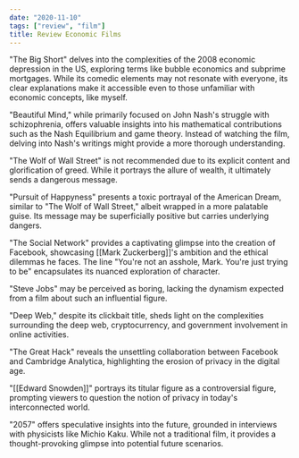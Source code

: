 ```yaml
---
date: "2020-11-10"
tags: ["review", "film"]
title: Review Economic Films
---
```


"The Big Short" delves into the complexities of the 2008 economic depression in the US, exploring terms like bubble economics and subprime mortgages. While its comedic elements may not resonate with everyone, its clear explanations make it accessible even to those unfamiliar with economic concepts, like myself.

"Beautiful Mind," while primarily focused on John Nash's struggle with schizophrenia, offers valuable insights into his mathematical contributions such as the Nash Equilibrium and game theory. Instead of watching the film, delving into Nash's writings might provide a more thorough understanding.

"The Wolf of Wall Street" is not recommended due to its explicit content and glorification of greed. While it portrays the allure of wealth, it ultimately sends a dangerous message.

"Pursuit of Happyness" presents a toxic portrayal of the American Dream, similar to "The Wolf of Wall Street," albeit wrapped in a more palatable guise. Its message may be superficially positive but carries underlying dangers.

"The Social Network" provides a captivating glimpse into the creation of Facebook, showcasing [[Mark Zuckerberg]]'s ambition and the ethical dilemmas he faces. The line "You're not an asshole, Mark. You're just trying to be" encapsulates its nuanced exploration of character.

"Steve Jobs" may be perceived as boring, lacking the dynamism expected from a film about such an influential figure.

"Deep Web," despite its clickbait title, sheds light on the complexities surrounding the deep web, cryptocurrency, and government involvement in online activities.

"The Great Hack" reveals the unsettling collaboration between Facebook and Cambridge Analytica, highlighting the erosion of privacy in the digital age.

"[[Edward Snowden]]" portrays its titular figure as a controversial figure, prompting viewers to question the notion of privacy in today's interconnected world.

"2057" offers speculative insights into the future, grounded in interviews with physicists like Michio Kaku. While not a traditional film, it provides a thought-provoking glimpse into potential future scenarios.